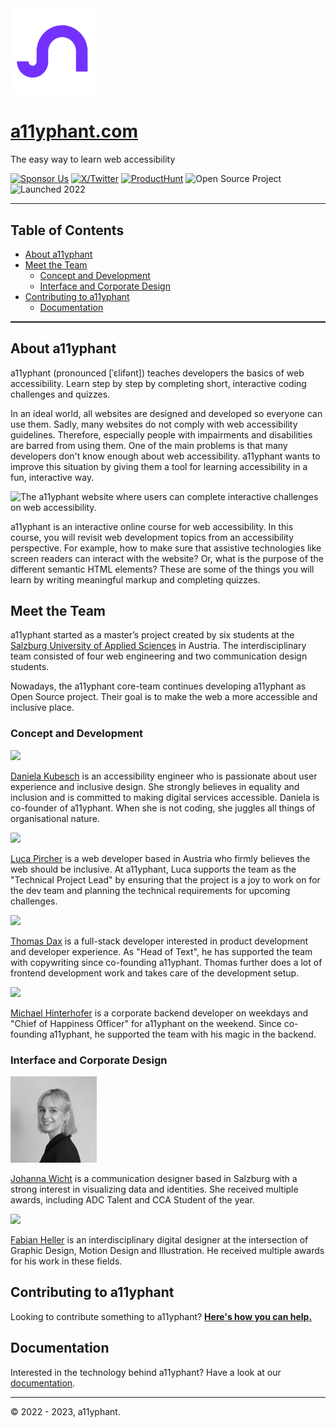 <img src="public/images/logo/a11yphant_Logo_pictorial-mark.png" height="138">

# [a11yphant.com](https://a11yphant.com)

The easy way to learn web accessibility

[![Sponsor Us](https://img.shields.io/badge/-Sponsor%20Us-5719D9)](https://github.com/sponsors/a11yphant)
[![X/Twitter](https://img.shields.io/badge/-Twitter-7331FF)](https://x.com/a11yphant)
[![ProductHunt](https://img.shields.io/badge/-ProductHunt-7331FF)](https://www.producthunt.com/products/a11yphant)
![Open Source Project](https://img.shields.io/badge/-Open%20Source%20Project-121212)
![Launched 2022](https://img.shields.io/badge/-Launched%202022-121212)

<hr style="color:white; height:1.5px; width:100%;"/>

## Table of Contents

- [About a11yphant](#about-a11yphant)
- [Meet the Team](#meet-the-team)
  - [Concept and Development](#concept-and-development)
  - [Interface and Corporate Design](#interface-and-corporate-design)
- [Contributing to a11yphant](#contributing-to-a11yphant)
  - [Documentation](DOCUMENTATION.md)

<hr style="color:white; height:1.5px; width:100%;"/>

## About a11yphant

<p>
  a11yphant <span aria-hidden="true">(pronounced [ˈɛlifənt])</span> teaches developers the basics of web accessibility. Learn step by step by completing short, interactive coding challenges and quizzes.
</p>

In an ideal world, all websites are designed and developed so everyone can use them. Sadly, many websites do not comply with web accessibility guidelines. Therefore, especially people with impairments and disabilities are barred from using them. One of the main problems is that many developers don't know enough about web accessibility. a11yphant wants to improve this situation by giving them a tool for learning accessibility in a fun, interactive way.

<img
  alt="The a11yphant website where users can complete interactive challenges on web accessibility."
  src="https://a11yphant.com/images/SEO/mockups-social-media.jpg"
  quality="100"
  sizes="100vw"
  style="objectFit:cover"
/>

<p>
  a11yphant is an interactive online course for web accessibility. In this course, you will revisit web
  development topics from an accessibility perspective. For example, how to make sure that assistive technologies like screen readers can
  interact with the website? Or, what is the purpose of the different semantic HTML elements? These are some of the things you will learn by
  writing meaningful markup and completing quizzes.
</p>

## Meet the Team

a11yphant started as a master’s project created by six students at the <a href="https://www.fh-salzburg.ac.at/en/" target="_blank" rel="noopener noreferrer nofollow">
Salzburg University of Applied Sciences</a> in Austria. The interdisciplinary team consisted of four web engineering and two communication design students.

Nowadays, the a11yphant core-team continues developing a11yphant as Open Source project. Their goal is to make the web a more accessible and inclusive place.

### Concept and Development

<img src="https://unavatar.io/github/dnikub" height="138">

<a href="https://dnikub.dev"  target="_blank" rel="noopener noreferrer nofollow">Daniela Kubesch</a> is an accessibility engineer who is passionate about user experience and inclusive design. She strongly believes in equality and
inclusion and is committed to making digital services accessible. Daniela is co-founder of a11yphant. When she is not coding, she
juggles all things of organisational nature.

<img src="https://unavatar.io/github/lucapircher" height="138">

<a href="https://lucapircher.at" target="_blank" rel="noopener noreferrer nofollow">Luca Pircher</a> is a web developer based in Austria who firmly believes the web should be inclusive. At a11yphant, Luca supports the team as the "Technical Project Lead" by ensuring that the project is a joy to work on for the dev team and planning the technical requirements for upcoming challenges.

<img src="https://unavatar.io/github/thomasdax98" height="138">

<a href="https://github.com/thomasdax98" target="_blank" rel="noopener noreferrer nofollow">Thomas Dax</a> is a full-stack developer interested in product development and developer experience. As "Head of Text", he has supported the team with copywriting since co-founding a11yphant. Thomas further does a lot of frontend development work and takes care of the development setup.

<img src="https://unavatar.io/github/hntrhfr" height="138">

<a href="https://github.com/hntrhfr" target="_blank" rel="noopener noreferrer nofollow">Michael Hinterhofer</a> is a corporate backend developer on weekdays and "Chief of Happiness Officer" for a11yphant on the weekend. Since co-founding a11yphant, he supported the team with his magic in the backend.

### Interface and Corporate Design

<img src="public/images/github-docs/johanna-wicht-2023.jpg" height="138">

<a href="https://johannawicht.com" target="_blank" rel="noopener noreferrer nofollow">Johanna Wicht</a> is a communication designer based in Salzburg with a strong interest in visualizing data and identities. She received multiple awards, including ADC Talent and CCA Student of the year.

<img src="https://unavatar.io/github/fabianheller" height="138">

<a href="https://www.fabianhellerdesign.com" target="_blank" rel="noopener noreferrer nofollow">Fabian Heller</a> is an interdisciplinary digital designer at the intersection of Graphic Design, Motion Design and Illustration. He received multiple awards for his work in these fields.

## Contributing to a11yphant

Looking to contribute something to a11yphant? [**Here's how you can help.**](CONTRIBUTING.md)

## Documentation

Interested in the technology behind a11yphant? Have a look at our [documentation](DOCUMENTATION.md).

<hr style="color:white; height:1.5px; width:100%;"/>

© 2022 - 2023, a11yphant.
